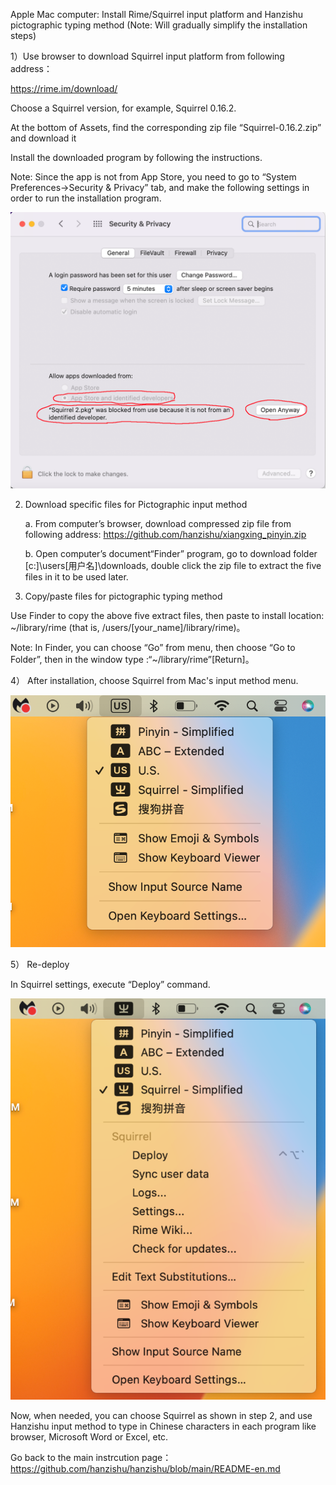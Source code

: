 ﻿
Apple Mac computer: Install Rime/Squirrel input platform and Hanzishu pictographic typing method (Note: Will gradually simplify the installation steps)


1）Use browser to download Squirrel input platform from following address：

https://rime.im/download/

Choose a Squirrel version, for example, Squirrel 0.16.2.

At the bottom of Assets, find the corresponding zip file “Squirrel-0.16.2.zip” and download it

Install the downloaded program by following the instructions.
                       
Note: Since the app is not from App Store, you need to go to “System Preferences->Security & Privacy” tab, and make the following settings in order to run the installation program.

![alt text](https://github.com/hanzishu/hanzishu/blob/main/privacy.png)


2) Download specific files for Pictographic input method

	a. From computer’s browser, download compressed zip file from following address:
	https://github.com/hanzishu/xiangxing_pinyin.zip

	b. Open computer’s document“Finder” program, go to download folder [c:]\users[用户名]\downloads, double click the zip file to extract the five files in it to be used later.


3) Copy/paste files for pictographic typing method

Use Finder to copy the above five extract files, then paste to install location: ~/library/rime (that is, /users/[your_name]/library/rime)。

Note: In Finder, you can choose “Go” from menu, then choose “Go to Folder”, then in the window type :“~/library/rime”[Return]。

                       
4）  After installation, choose Squirrel from Mac's input method menu.

![alt text](https://github.com/hanzishu/hanzishu/blob/main/choosesquirrel.png)
                      

5） Re-deploy

In Squirrel settings, execute “Deploy” command.

![alt text](https://github.com/hanzishu/hanzishu/blob/main/deploymenu.png)
                           
Now, when needed, you can choose Squirrel as shown in step 2, and use Hanzishu input method to type in Chinese characters in each program like browser, Microsoft Word or Excel, etc.

Go back to the main instrcution page： https://github.com/hanzishu/hanzishu/blob/main/README-en.md



